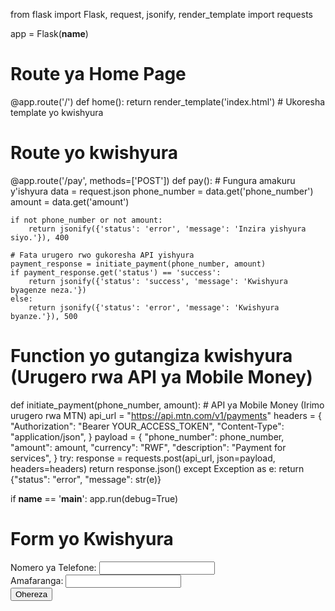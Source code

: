 from flask import Flask, request, jsonify, render_template
import requests

app = Flask(__name__)

# Route ya Home Page
@app.route('/')
def home():
    return render_template('index.html')  # Ukoresha template yo kwishyura

# Route yo kwishyura
@app.route('/pay', methods=['POST'])
def pay():
    # Fungura amakuru y'ishyura
    data = request.json
    phone_number = data.get('phone_number')
    amount = data.get('amount')

    if not phone_number or not amount:
        return jsonify({'status': 'error', 'message': 'Inzira yishyura siyo.'}), 400

    # Fata urugero rwo gukoresha API yishyura
    payment_response = initiate_payment(phone_number, amount)
    if payment_response.get('status') == 'success':
        return jsonify({'status': 'success', 'message': 'Kwishyura byagenze neza.'})
    else:
        return jsonify({'status': 'error', 'message': 'Kwishyura byanze.'}), 500

# Function yo gutangiza kwishyura (Urugero rwa API ya Mobile Money)
def initiate_payment(phone_number, amount):
    # API ya Mobile Money (Irimo urugero rwa MTN)
    api_url = "https://api.mtn.com/v1/payments"
    headers = {
        "Authorization": "Bearer YOUR_ACCESS_TOKEN",
        "Content-Type": "application/json",
    }
    payload = {
        "phone_number": phone_number,
        "amount": amount,
        "currency": "RWF",
        "description": "Payment for services",
    }
    try:
        response = requests.post(api_url, json=payload, headers=headers)
        return response.json()
    except Exception as e:
        return {"status": "error", "message": str(e)}

if __name__ == '__main__':
    app.run(debug=True)
<!DOCTYPE html>
<html lang="en">
<head>
    <meta charset="UTF-8">
    <meta name="viewport" content="width=device-width, initial-scale=1.0">
    <title>Kwishyura</title>
</head>
<body>
    <h1>Form yo Kwishyura</h1>
    <form id="payment-form">
        <label for="phone_number">Nomero ya Telefone:</label>
        <input type="text" id="phone_number" name="phone_number" required>
        <br>
        <label for="amount">Amafaranga:</label>
        <input type="number" id="amount" name="amount" required>
        <br>
        <button type="button" onclick="submitPayment()">Ohereza</button>
    </form>
    <script>
        async function submitPayment() {
            const phone_number = document.getElementById("phone_number").value;
            const amount = document.getElementById("amount").value;

            const response = await fetch('/pay', {
                method: 'POST',
                headers: { 'Content-Type': 'application/json' },
                body: JSON.stringify({ phone_number, amount })
            });

            const result = await response.json();
            alert(result.message);
        }
    </script>
</body>
</html>
pip install flask requests
python app.py
(payment done) import requests

# Function yo gukuraho amafaranga
def withdraw_from_momo(phone_number, amount, reference):
    # MTN API endpoint (itangwa na MTN, uhindure niba ari Airtel Money)
    api_url = "https://api.mtn.com/v1/collection/withdraw"
    
    # API Credentials (uhindure izi credentials ukoresheje izo wahawe)
    access_token = "YOUR_ACCESS_TOKEN"  # Fata token yawe kuri API ya MTN/Airtel
    headers = {
        "Authorization": f"Bearer {access_token}",
        "Content-Type": "application/json",
    }

    # Payload y'icyifuzo cyo gukuraho amafaranga
    payload = {
        "phoneNumber": phone_number,  # Nomero y'umukiriya
        "amount": amount,             # Amafaranga agomba gukurwa
        "currency": "RWF",           # Ifaranga rikoreshwa
        "externalId": reference,     # Reference y'icyifuzo (unique id)
        "payerMessage": "Kwishyura", # Ubutumwa bugera ku mukiriya
        "payeeNote": "Murakoze gukoresha serivisi yacu."  # Ubutumwa bwo gushimira
    }

    # Tangiza icyifuzo cyo gukuraho amafaranga
    try:
        response = requests.post(api_url, json=payload, headers=headers)
        if response.status_code == 200 or response.status_code == 201:
            return {"status": "success", "message": "Amafaranga yakuwemo neza.", "data": response.json()}
        else:
            return {"status": "error", "message": "Byanze: " + response.text}
    except Exception as e:
        return {"status": "error", "message": str(e)}

# Gusaba amafaranga kuri nomero runaka
if __name__ == "__main__":
    phone_number = "250788123456"  # Nomero ya MoMo
    amount = 5000                  # Amafaranga yo gukuraho
    reference = "INV-123456"       # Reference y'icyifuzo
    result = withdraw_from_momo(phone_number, amount, reference)
    print(result) 
def get_access_token(api_key, api_secret):
    token_url = "https://api.mtn.com/v1/oauth/token"  # Endpoint ya token
    headers = {
        "Content-Type": "application/json",
    }
    payload = {
        "api_key": api_key,
        "api_secret": api_secret,
    }
    try:
        response = requests.post(token_url, json=payload, headers=headers)
        if response.status_code == 200:
            return response.json().get("access_token")
        else:
            return None
    except Exception as e:
        return None

